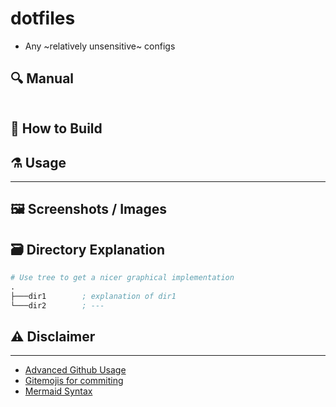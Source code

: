 # dotfiles
- Any ~relatively unsensitive~ configs

## :mag: Manual

```txt

```

## :hammer: How to Build

## :alembic: Usage

---

## :framed_picture: Screenshots / Images

## :card_file_box: Directory Explanation

```s
# Use tree to get a nicer graphical implementation
.
├───dir1        ; explanation of dir1
└───dir2        ; ---
```

## :warning: Disclaimer

---

- [Advanced Github Usage](https://docs.github.com/en/get-started/writing-on-github/working-with-advanced-formatting/creating-diagrams)
- [Gitemojis for commiting](https://gitmoji.dev/)
- [Mermaid Syntax](https://mermaid-js.github.io/mermaid/#/)
